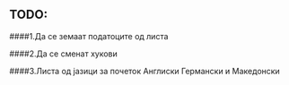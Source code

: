 ## TODO:

####1.Да се земаат податоците од листа 

####2.Да се сменат хукови

####3.Листа од јазици за почеток Англиски Германски и Македонски

